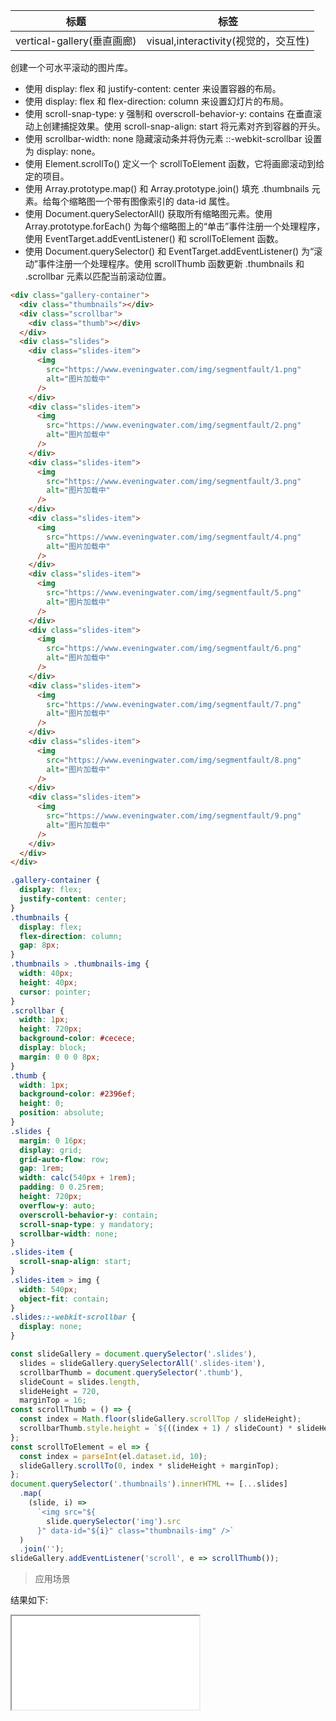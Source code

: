 | 标题                       | 标签                                 |
| -------------------------- | ------------------------------------ |
| vertical-gallery(垂直画廊) | visual,interactivity(视觉的，交互性) |

创建一个可水平滚动的图片库。

- 使用 display: flex 和 justify-content: center 来设置容器的布局。
- 使用 display: flex 和 flex-direction: column 来设置幻灯片的布局。
- 使用 scroll-snap-type: y 强制和 overscroll-behavior-y: contains 在垂直滚动上创建捕捉效果。使用 scroll-snap-align: start 将元素对齐到容器的开头。
- 使用 scrollbar-width: none 隐藏滚动条并将伪元素 ::-webkit-scrollbar 设置为 display: none。
- 使用 Element.scrollTo() 定义一个 scrollToElement 函数，它将画廊滚动到给定的项目。
- 使用 Array.prototype.map() 和 Array.prototype.join() 填充 .thumbnails 元素。给每个缩略图一个带有图像索引的 data-id 属性。
- 使用 Document.querySelectorAll() 获取所有缩略图元素。使用 Array.prototype.forEach() 为每个缩略图上的“单击”事件注册一个处理程序，使用 EventTarget.addEventListener() 和 scrollToElement 函数。
- 使用 Document.querySelector() 和 EventTarget.addEventListener() 为“滚动”事件注册一个处理程序。使用 scrollThumb 函数更新 .thumbnails 和 .scrollbar 元素以匹配当前滚动位置。

```html
<div class="gallery-container">
  <div class="thumbnails"></div>
  <div class="scrollbar">
    <div class="thumb"></div>
  </div>
  <div class="slides">
    <div class="slides-item">
      <img
        src="https://www.eveningwater.com/img/segmentfault/1.png"
        alt="图片加载中"
      />
    </div>
    <div class="slides-item">
      <img
        src="https://www.eveningwater.com/img/segmentfault/2.png"
        alt="图片加载中"
      />
    </div>
    <div class="slides-item">
      <img
        src="https://www.eveningwater.com/img/segmentfault/3.png"
        alt="图片加载中"
      />
    </div>
    <div class="slides-item">
      <img
        src="https://www.eveningwater.com/img/segmentfault/4.png"
        alt="图片加载中"
      />
    </div>
    <div class="slides-item">
      <img
        src="https://www.eveningwater.com/img/segmentfault/5.png"
        alt="图片加载中"
      />
    </div>
    <div class="slides-item">
      <img
        src="https://www.eveningwater.com/img/segmentfault/6.png"
        alt="图片加载中"
      />
    </div>
    <div class="slides-item">
      <img
        src="https://www.eveningwater.com/img/segmentfault/7.png"
        alt="图片加载中"
      />
    </div>
    <div class="slides-item">
      <img
        src="https://www.eveningwater.com/img/segmentfault/8.png"
        alt="图片加载中"
      />
    </div>
    <div class="slides-item">
      <img
        src="https://www.eveningwater.com/img/segmentfault/9.png"
        alt="图片加载中"
      />
    </div>
  </div>
</div>
```

```css
.gallery-container {
  display: flex;
  justify-content: center;
}
.thumbnails {
  display: flex;
  flex-direction: column;
  gap: 8px;
}
.thumbnails > .thumbnails-img {
  width: 40px;
  height: 40px;
  cursor: pointer;
}
.scrollbar {
  width: 1px;
  height: 720px;
  background-color: #cecece;
  display: block;
  margin: 0 0 0 8px;
}
.thumb {
  width: 1px;
  background-color: #2396ef;
  height: 0;
  position: absolute;
}
.slides {
  margin: 0 16px;
  display: grid;
  grid-auto-flow: row;
  gap: 1rem;
  width: calc(540px + 1rem);
  padding: 0 0.25rem;
  height: 720px;
  overflow-y: auto;
  overscroll-behavior-y: contain;
  scroll-snap-type: y mandatory;
  scrollbar-width: none;
}
.slides-item {
  scroll-snap-align: start;
}
.slides-item > img {
  width: 540px;
  object-fit: contain;
}
.slides::-webkit-scrollbar {
  display: none;
}
```

```js
const slideGallery = document.querySelector('.slides'),
  slides = slideGallery.querySelectorAll('.slides-item'),
  scrollbarThumb = document.querySelector('.thumb'),
  slideCount = slides.length,
  slideHeight = 720,
  marginTop = 16;
const scrollThumb = () => {
  const index = Math.floor(slideGallery.scrollTop / slideHeight);
  scrollbarThumb.style.height = `${((index + 1) / slideCount) * slideHeight}px`;
};
const scrollToElement = el => {
  const index = parseInt(el.dataset.id, 10);
  slideGallery.scrollTo(0, index * slideHeight + marginTop);
};
document.querySelector('.thumbnails').innerHTML += [...slides]
  .map(
    (slide, i) =>
      `<img src="${
        slide.querySelector('img').src
      }" data-id="${i}" class="thumbnails-img" />`
  )
  .join('');
slideGallery.addEventListener('scroll', e => scrollThumb());
```

> 应用场景

<div class="code-editor" data-url="codes/css/html/vertical-gallery.html" data-language="html"></div>

结果如下:

<iframe src="codes/css/html/vertical-gallery.html"></iframe>
